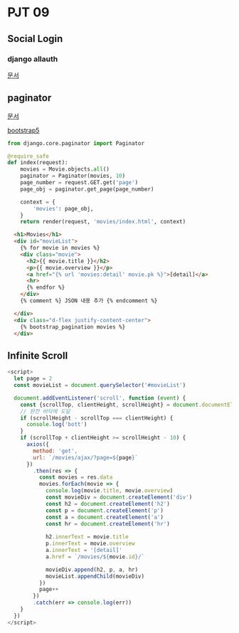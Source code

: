 # PJT 09

## Social Login

### django allauth

[문서](https://django-allauth.readthedocs.io/en/latest/overview.html)

## paginator

[문서](https://docs.djangoproject.com/en/4.0/topics/pagination/)

[bootstrap5](https://django-bootstrap-v5.readthedocs.io/en/latest/templatetags.html#bootstrap-pagination)

```python
from django.core.paginator import Paginator

@require_safe
def index(request):
    movies = Movie.objects.all()
    paginator = Paginator(movies, 10)
    page_number = request.GET.get('page')
    page_obj = paginator.get_page(page_number)

    context = {
        'movies': page_obj,
    }
    return render(request, 'movies/index.html', context)
```

```html
  <h1>Movies</h1>
  <div id="movieList">
    {% for movie in movies %}
    <div class="movie">
      <h2>{{ movie.title }}</h2>
      <p>{{ movie.overview }}</p>
      <a href="{% url 'movies:detail' movie.pk %}">[detail]</a>
      <hr>
      {% endfor %}
    </div>
    {% comment %} JSON 내용 추가 {% endcomment %}

  </div>
  <div class="d-flex justify-content-center">
    {% bootstrap_pagination movies %}
  </div>
```



## Infinite Scroll

```javascript
<script>  
  let page = 2
  const movieList = document.querySelector('#movieList')

  document.addEventListener('scroll', function (event) {
    const {scrollTop, clientHeight, scrollHeight} = document.documentElement
    // 완전 바닥에 도달
    if (scrollHeight - scrollTop === clientHeight) {
      console.log('bott')
    }
    if (scrollTop + clientHeight >= scrollHeight - 10) {
      axios({
        method: 'get',
        url: `/movies/ajax/?page=${page}`
      })
        .then(res => {
          const movies = res.data
          movies.forEach(movie => {
            console.log(movie.title, movie.overview)
            const movieDiv = document.createElement('div')
            const h2 = document.createElement('h2')
            const p = document.createElement('p')
            const a = document.createElement('a')
            const hr = document.createElement('hr')
            
            h2.innerText = movie.title
            p.innerText = movie.overview
            a.innerText = '[detail]'
            a.href = `/movies/${movie.id}/`

            movieDiv.append(h2, p, a, hr)
            movieList.appendChild(movieDiv)
          })
          page++
        })
        .catch(err => console.log(err))
    }
  })
</script>
```

